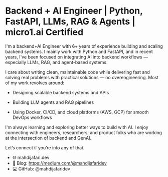 # Backend + AI Engineer | Python, FastAPI, LLMs, RAG & Agents | micro1.ai Certified

I'm a backend+AI Engineer with 6+ years of experience building and scaling backend systems. I mainly work with Python and FastAPI, and in recent years, I've been focused on integrating AI into backend workflows — especially LLMs, RAG, and agent-based systems.

I care about writing clean, maintainable code while delivering fast and solving real problems with practical solutions — no overengineering. Most of my work revolves around:

- Designing scalable backend systems and APIs

- Building LLM agents and RAG pipelines

- Using Docker, CI/CD, and cloud platforms (AWS, GCP) for smooth DevOps workflows

I'm always learning and exploring better ways to build with AI. I enjoy connecting with engineers, researchers, and product folks who are working at the intersection of backend and GenAI.

Let’s connect if you’re into any of that.

- 🌐 mahdijafari.dev
- 📝 Blog: https://medium.com/@mahdijafaridev
- 💻 GitHub: @mahdijafaridev
